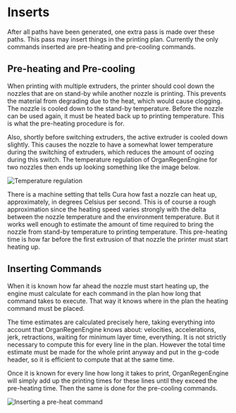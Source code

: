 Inserts
====
After all paths have been generated, one extra pass is made over these paths. This pass may insert things in the printing plan. Currently the only commands inserted are pre-heating and pre-cooling commands.

Pre-heating and Pre-cooling
----
When printing with multiple extruders, the printer should cool down the nozzles that are on stand-by while another nozzle is printing. This prevents the material from degrading due to the heat, which would cause clogging. The nozzle is cooled down to the stand-by temperature. Before the nozzle can be used again, it must be heated back up to printing temperature. This is what the pre-heating procedure is for.

Also, shortly before switching extruders, the active extruder is cooled down slightly. This causes the nozzle to have a somewhat lower temperature during the switching of extruders, which reduces the amount of oozing during this switch. The temperature regulation of OrganRegenEngine for two nozzles then ends up looking something like the image below.

![Temperature regulation](assets/temperature_regulation.svg)

There is a machine setting that tells Cura how fast a nozzle can heat up, approximately, in degrees Celsius per second. This is of course a rough approximation since the heating speed varies strongly with the delta between the nozzle temperature and the environment temperature. But it works well enough to estimate the amount of time required to bring the nozzle from stand-by temperature to printing temperature. This pre-heating time is how far before the first extrusion of that nozzle the printer must start heating up.

Inserting Commands
----
When it is known how far ahead the nozzle must start heating up, the engine must calculate for each command in the plan how long that command takes to execute. That way it knows where in the plan the heating command must be placed.

The time estimates are calculated precisely here, taking everything into account that OrganRegenEngine knows about: velocities, accelerations, jerk, retractions, waiting for minimum layer time, everything. It is not strictly necessary to compute this for every line in the plan. However the total time estimate must be made for the whole print anyway and put in the g-code header, so it is efficient to compute that at the same time.

Once it is known for every line how long it takes to print, OrganRegenEngine will simply add up the printing times for these lines until they exceed the pre-heating time. Then the same is done for the pre-cooling commands.

![Inserting a pre-heat command](assets/preheat_insert.svg)